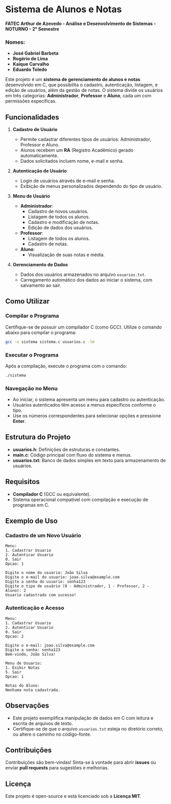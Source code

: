 # Sistema de Alunos e Notas

**FATEC Arthur de Azevedo - Análise e Desenvolvimento de Sistemas - NOTURNO - 2° Semestre**

### Nomes:
- **José Gabriel Barbeta**
- **Rogério de Lima**
- **Kaique Carvalho**
- **Eduardo Toledo**

Este projeto é um **sistema de gerenciamento de alunos e notas** desenvolvido em C, que possibilita o cadastro, autenticação, listagem, e edição de usuários, além da gestão de notas. O sistema divide os usuários em três categorias: **Administrador**, **Professor** e **Aluno**, cada um com permissões específicas.

## Funcionalidades

1. **Cadastro de Usuário**
   - Permite cadastrar diferentes tipos de usuários: Administrador, Professor e Aluno.
   - Alunos recebem um **RA** (Registro Acadêmico) gerado automaticamente.
   - Dados solicitados incluem nome, e-mail e senha.

2. **Autenticação de Usuário**
   - Login de usuários através de e-mail e senha.
   - Exibição de menus personalizados dependendo do tipo de usuário.

3. **Menu de Usuário**
   - **Administrador**:
     - Cadastro de novos usuários.
     - Listagem de todos os alunos.
     - Cadastro e modificação de notas.
     - Edição de dados dos usuários.
   - **Professor**:
     - Listagem de todos os alunos.
     - Cadastro de notas.
   - **Aluno**:
     - Visualização de suas notas e média.

4. **Gerenciamento de Dados**
   - Dados dos usuários armazenados no arquivo `usuarios.txt`.
   - Carregamento automático dos dados ao iniciar o sistema, com salvamento ao sair.

## Como Utilizar

### Compilar o Programa

Certifique-se de possuir um compilador C (como GCC). Utilize o comando abaixo para compilar o programa:

```bash
gcc -o sistema sistema.c usuarios.c -lm
```

### Executar o Programa

Após a compilação, execute o programa com o comando:

```bash
./sistema
```

### Navegação no Menu

- Ao iniciar, o sistema apresenta um menu para cadastro ou autenticação.
- Usuários autenticados têm acesso a menus específicos conforme o tipo.
- Use os números correspondentes para selecionar opções e pressione **Enter**.

## Estrutura do Projeto

- **usuarios.h**: Definições de estruturas e constantes.
- **main.c**: Código principal com fluxo do sistema e menus.
- **usuarios.txt**: Banco de dados simples em texto para armazenamento de usuários.

## Requisitos

- **Compilador C** (GCC ou equivalente).
- Sistema operacional compatível com compilação e execução de programas em C.

## Exemplo de Uso

### Cadastro de um Novo Usuário
```plaintext
Menu:
1. Cadastrar Usuario
2. Autenticar Usuario
0. Sair
Opcao: 1

Digite o nome do usuario: João Silva
Digite o e-mail do usuario: joao.silva@example.com
Digite a senha do usuario: senha123
Digite o tipo de usuário (0 - Administrador, 1 - Professor, 2 - Aluno): 2
Usuario cadastrado com sucesso!
```

### Autenticação e Acesso
```plaintext
Menu:
1. Cadastrar Usuario
2. Autenticar Usuario
0. Sair
Opcao: 2

Digite o e-mail: joao.silva@example.com
Digite a senha: senha123
Bem-vindo, João Silva!

Menu de Usuario:
1. Exibir Notas
5. Sair
Opcao: 1

Notas do Aluno:
Nenhuma nota cadastrada.
```

## Observações

- Este projeto exemplifica manipulação de dados em C com leitura e escrita de arquivos de texto.
- Certifique-se de que o arquivo `usuarios.txt` esteja no diretório correto, ou altere o caminho no código-fonte.

## Contribuições

Contribuições são bem-vindas! Sinta-se à vontade para abrir **issues** ou enviar **pull requests** para sugestões e melhorias.

## Licença

Este projeto é open-source e está licenciado sob a **Licença MIT**.
